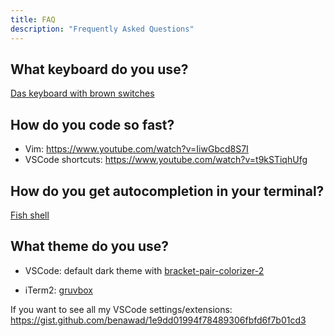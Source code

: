 ```yaml
---
title: FAQ
description: "Frequently Asked Questions"
---
```


## What keyboard do you use?

[Das keyboard with brown switches](https://www.daskeyboard.com/daskeyboard-4-professional/)

## How do you code so fast?

- Vim: https://www.youtube.com/watch?v=IiwGbcd8S7I
- VSCode shortcuts: https://www.youtube.com/watch?v=t9kSTiqhUfg

## How do you get autocompletion in your terminal?

[Fish shell](https://fishshell.com/)

## What theme do you use?

- VSCode: default dark theme with [bracket-pair-colorizer-2](https://marketplace.visualstudio.com/items?itemName=CoenraadS.bracket-pair-colorizer-2)

- iTerm2: [gruvbox](https://github.com/morhetz/gruvbox-contrib)

If you want to see all my VSCode settings/extensions: https://gist.github.com/benawad/1e9dd01994f78489306fbfd6f7b01cd3
